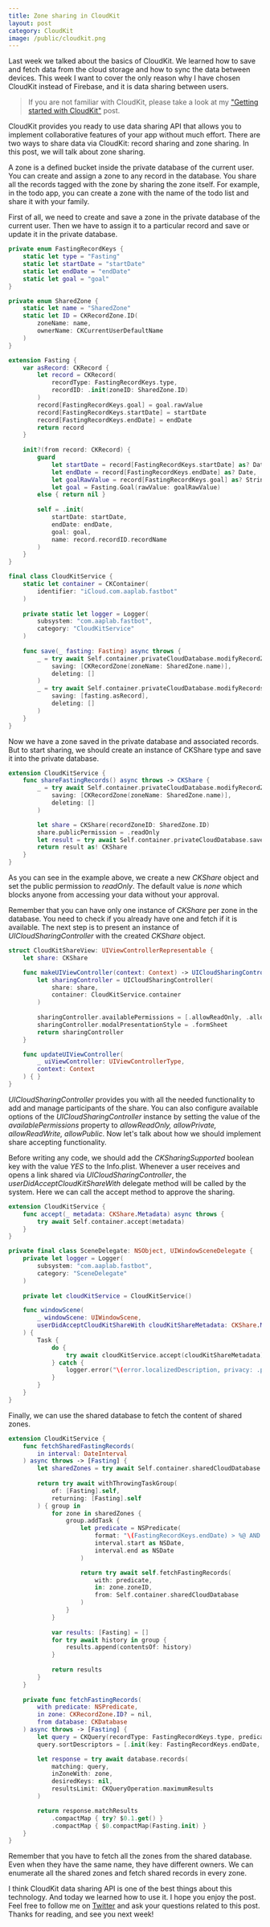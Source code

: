 ```yaml
---
title: Zone sharing in CloudKit
layout: post
category: CloudKit
image: /public/cloudkit.png
---
```


Last week we talked about the basics of CloudKit. We learned how to save and fetch data from the cloud storage and how to sync the data between devices. This week I want to cover the only reason why I have chosen CloudKit instead of Firebase, and it is data sharing between users.

> If you are not familiar with CloudKit, please take a look at my ["Getting started with CloudKit"](/2022/03/22/getting-started-with-cloudkit/) post.

CloudKit provides you ready to use data sharing API that allows you to implement collaborative features of your app without much effort. There are two ways to share data via CloudKit: record sharing and zone sharing. In this post, we will talk about zone sharing.

A zone is a defined bucket inside the private database of the current user. You can create and assign a zone to any record in the database. You share all the records tagged with the zone by sharing the zone itself. For example, in the todo app, you can create a zone with the name of the todo list and share it with your family.

First of all, we need to create and save a zone in the private database of the current user. Then we have to assign it to a particular record and save or update it in the private database.

```swift
private enum FastingRecordKeys {
    static let type = "Fasting"
    static let startDate = "startDate"
    static let endDate = "endDate"
    static let goal = "goal"
}

private enum SharedZone {
    static let name = "SharedZone"
    static let ID = CKRecordZone.ID(
        zoneName: name,
        ownerName: CKCurrentUserDefaultName
    )
}

extension Fasting {
    var asRecord: CKRecord {
        let record = CKRecord(
            recordType: FastingRecordKeys.type,
            recordID: .init(zoneID: SharedZone.ID)
        )
        record[FastingRecordKeys.goal] = goal.rawValue
        record[FastingRecordKeys.startDate] = startDate
        record[FastingRecordKeys.endDate] = endDate
        return record
    }
    
    init?(from record: CKRecord) {
        guard
            let startDate = record[FastingRecordKeys.startDate] as? Date,
            let endDate = record[FastingRecordKeys.endDate] as? Date,
            let goalRawValue = record[FastingRecordKeys.goal] as? String,
            let goal = Fasting.Goal(rawValue: goalRawValue)
        else { return nil }
        
        self = .init(
            startDate: startDate,
            endDate: endDate,
            goal: goal,
            name: record.recordID.recordName
        )
    }
}

final class CloudKitService {
    static let container = CKContainer(
        identifier: "iCloud.com.aaplab.fastbot"
    )
    
    private static let logger = Logger(
        subsystem: "com.aaplab.fastbot",
        category: "CloudKitService"
    )
    
    func save(_ fasting: Fasting) async throws {
        _ = try await Self.container.privateCloudDatabase.modifyRecordZones(
            saving: [CKRecordZone(zoneName: SharedZone.name)],
            deleting: []
        )
        _ = try await Self.container.privateCloudDatabase.modifyRecords(
            saving: [fasting.asRecord],
            deleting: []
        )
    }
}
```

Now we have a zone saved in the private database and associated records. But to start sharing, we should create an instance of CKShare type and save it into the private database.

```swift
extension CloudKitService {
    func shareFastingRecords() async throws -> CKShare {
        _ = try await Self.container.privateCloudDatabase.modifyRecordZones(
            saving: [CKRecordZone(zoneName: SharedZone.name)],
            deleting: []
        )

        let share = CKShare(recordZoneID: SharedZone.ID)
        share.publicPermission = .readOnly
        let result = try await Self.container.privateCloudDatabase.save(share)
        return result as! CKShare
    }
}
```

As you can see in the example above, we create a new *CKShare* object and set the public permission to *readOnly*. The default value is *none* which blocks anyone from accessing your data without your approval.

Remember that you can have only one instance of *CKShare* per zone in the database. You need to check if you already have one and fetch if it is available. The next step is to present an instance of *UICloudSharingController* with the created *CKShare* object.

```swift
struct CloudKitShareView: UIViewControllerRepresentable {
    let share: CKShare

    func makeUIViewController(context: Context) -> UICloudSharingController {
        let sharingController = UICloudSharingController(
            share: share,
            container: CloudKitService.container
        )
        
        sharingController.availablePermissions = [.allowReadOnly, .allowPrivate]
        sharingController.modalPresentationStyle = .formSheet
        return sharingController
    }

    func updateUIViewController(
        _ uiViewController: UIViewControllerType,
        context: Context
    ) { }
}
```

*UICloudSharingController* provides you with all the needed functionality to add and manage participants of the share. You can also configure available options of the *UICloudSharingController* instance by setting the value of the *availablePermissions* property to *allowReadOnly, allowPrivate, allowReadWrite, allowPublic*. Now let's talk about how we should implement share accepting functionality.

Before writing any code, we should add the *CKSharingSupported* boolean key with the value *YES* to the Info.plist. Whenever a user receives and opens a link shared via *UICloudSharingController*, the *userDidAcceptCloudKitShareWith* delegate method will be called by the system. Here we can call the accept method to approve the sharing.

```swift
extension CloudKitService {
    func accept(_ metadata: CKShare.Metadata) async throws {
        try await Self.container.accept(metadata)
    }
}

private final class SceneDelegate: NSObject, UIWindowSceneDelegate {
    private let logger = Logger(
        subsystem: "com.aaplab.fastbot",
        category: "SceneDelegate"
    )
    
    private let cloudKitService = CloudKitService()

    func windowScene(
        _ windowScene: UIWindowScene,
        userDidAcceptCloudKitShareWith cloudKitShareMetadata: CKShare.Metadata
    ) {
        Task {
            do {
                try await cloudKitService.accept(cloudKitShareMetadata)
            } catch {
                logger.error("\(error.localizedDescription, privacy: .public)")
            }
        }
    }
}
```

Finally, we can use the shared database to fetch the content of shared zones.

```swift
extension CloudKitService {
    func fetchSharedFastingRecords(
        in interval: DateInterval
    ) async throws -> [Fasting] {
        let sharedZones = try await Self.container.sharedCloudDatabase.allRecordZones()
        
        return try await withThrowingTaskGroup(
            of: [Fasting].self,
            returning: [Fasting].self
        ) { group in
            for zone in sharedZones {
                group.addTask {
                    let predicate = NSPredicate(
                        format: "\(FastingRecordKeys.endDate) > %@ AND \(FastingRecordKeys.endDate) <= %@",
                        interval.start as NSDate,
                        interval.end as NSDate
                    )

                    return try await self.fetchFastingRecords(
                        with: predicate,
                        in: zone.zoneID,
                        from: Self.container.sharedCloudDatabase
                    )
                }
            }
            
            var results: [Fasting] = []
            for try await history in group {
                results.append(contentsOf: history)
            }
            
            return results
        }
    }
                    
    private func fetchFastingRecords(
        with predicate: NSPredicate,
        in zone: CKRecordZone.ID? = nil,
        from database: CKDatabase
    ) async throws -> [Fasting] {
        let query = CKQuery(recordType: FastingRecordKeys.type, predicate: predicate)
        query.sortDescriptors = [.init(key: FastingRecordKeys.endDate, ascending: true)]

        let response = try await database.records(
            matching: query,
            inZoneWith: zone,
            desiredKeys: nil,
            resultsLimit: CKQueryOperation.maximumResults
        )

        return response.matchResults
            .compactMap { try? $0.1.get() }
            .compactMap { $0.compactMap(Fasting.init) }
    }
}
```

Remember that you have to fetch all the zones from the shared database. Even when they have the same name, they have different owners. We can enumerate all the shared zones and fetch shared records in every zone.

 I think CloudKit data sharing API is one of the best things about this technology. And today we learned how to use it. I hope you enjoy the post. Feel free to follow me on [Twitter](https://twitter.com/mecid) and ask your questions related to this post. Thanks for reading, and see you next week!
